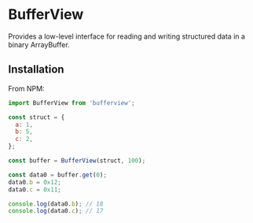 # BufferView

Provides a low-level interface for reading and writing structured data in a binary ArrayBuffer.

## Installation

From NPM:

```js
import BufferView from 'bufferview';

const struct = {
  a: 1,
  b: 5,
  c: 2,
};

const buffer = BufferView(struct, 100);

const data0 = buffer.get(0);
data0.b = 0x12;
data0.c = 0x11;

console.log(data0.b); // 18
console.log(data0.c); // 17
```